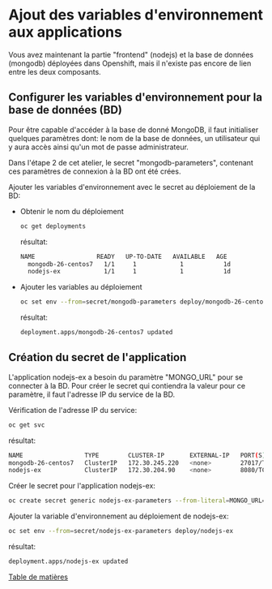 # Ajout des variables d'environnement aux applications

Vous avez maintenant la partie "frontend" (nodejs) et la base de données (mongodb) déployées dans Openshift, mais il n'existe pas encore de lien entre les deux composants.

## Configurer les variables d'environnement pour la base de données (BD)
Pour être capable d'accéder à la base de donné MongoDB, il faut initialiser quelques paramètres dont: le nom de la base de données, un utilisateur qui y aura accès ainsi qu'un mot de passe administrateur.

Dans l'étape 2 de cet atelier, le secret "mongodb-parameters", contenant ces paramètres de connexion à la BD ont été crées.

Ajouter les variables d'environnement avec le secret au déploiement de la BD:
- Obtenir le nom du déploiement
  ```bash
  oc get deployments
  ```
  résultat:
  ```bash
  NAME                 READY   UP-TO-DATE   AVAILABLE   AGE
    mongodb-26-centos7   1/1     1            1           1d
    nodejs-ex            1/1     1            1           1d
  ```
- Ajouter les variables au déploiement
  ```bash
  oc set env --from=secret/mongodb-parameters deploy/mongodb-26-centos7
  ```
  résultat:
  ```bash
  deployment.apps/mongodb-26-centos7 updated
  ```

## Création du secret de l'application
L'application nodejs-ex a besoin du paramètre "MONGO_URL" pour se connecter à la BD.
Pour créer le secret qui contiendra la valeur pour ce paramètre, il faut l'adresse IP du service de la BD.

Vérification de l'adresse IP du service:
```bash
oc get svc
```
résultat:
```bash
NAME                 TYPE        CLUSTER-IP       EXTERNAL-IP   PORT(S)     AGE
mongodb-26-centos7   ClusterIP   172.30.245.220   <none>        27017/TCP   1d
nodejs-ex            ClusterIP   172.30.204.90    <none>        8080/TCP    1d
```
Créer le secret pour l'application nodejs-ex:
```bash
oc create secret generic nodejs-ex-parameters --from-literal=MONGO_URL=mongodb://admin:secret@172.30.245.220:27017/mongo_db
```
Ajouter la variable d'environnement au déploiement de nodejs-ex:
```bash
oc set env --from=secret/nodejs-ex-parameters deploy/nodejs-ex
```
résultat:
```bash
deployment.apps/nodejs-ex updated
```

[Table de matières](README.md)